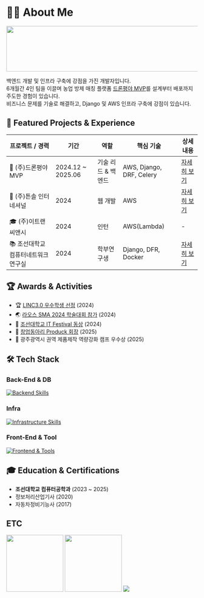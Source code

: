 <!-- About Me -->
<h1>👨‍💻 About Me</h1>
<div>
  <a href="https://www.gitanimals.org/en_US?utm_medium=image&utm_source=scorve12&utm_content=line">
    <img
      src="https://render.gitanimals.org/lines/scorve12"
      width="700"
      height="120"
    />
  </a>
</div>

<p>
백엔드 개발 및 인프라 구축에 강점을 가진 개발자입니다.<br>
6개월간 4인 팀을 이끌며 농업 방제 매칭 플랫폼 <a href="./drone-field/README.md">드론평야 MVP</a>를 설계부터 배포까지 주도한 경험이 있습니다.<br>
비즈니스 문제를 기술로 해결하고, Django 및 AWS 인프라 구축에 강점이 있습니다.
</p>

<!-- Featured Projects & Experience -->
<div>
  <h2>🚀 Featured Projects & Experience</h2>
  <table>
    <thead>
      <tr>
        <th>프로젝트 / 경력</th>
        <th>기간</th>
        <th>역할</th>
        <th>핵심 기술</th>
        <th>상세 내용</th>
      </tr>
    </thead>
    <tbody>
      <tr>
        <td>🚁 (주)드론평야 MVP</td>
        <td>2024.12 ~ 2025.06</td>
        <td>기술 리드 & 백엔드</td>
        <td>AWS, Django, DRF, Celery</td>
        <td><a href="./drone-field/README.md">자세히 보기</a></td>
      </tr>
      <tr>
        <td>🏢 (주)튼솔 인터네셔널</td>
        <td>2024</td>
        <td>웹 개발</td>
        <td>AWS</td>
        <td><a href="./teunsol/README.md">자세히 보기</a></td>
      </tr>
      <tr>
        <td>🎓 (주)이트랜씨앤시</td>
        <td>2024</td>
        <td>인턴</td>
        <td>AWS(Lambda)</td>
        <td>-</td>
      </tr>
      <tr>
        <td>📚 조선대학교 컴퓨터네트워크 연구실</td>
        <td>2024</td>
        <td>학부연구생</td>
        <td>Django, DFR, Docker</td>
        <td><a href="./computer-network/README.md">자세히 보기</a></td>
      </tr>
    </tbody>
  </table>
</div>

<!-- Awards & Activities -->
<div>
  <h2>🏆 Awards & Activities</h2>
  <ul>
    <li>🏆 <a href="./LINC3.0/README.md">LINC3.0 우수학생 선정</a> (2024)</li>
    <li>🌏 <a href="./SMA2024/README.md">라오스 SMA 2024 학술대회 참가</a> (2024)</li>
    <li>🥉 <a href="./chosun-ITfesival/README.md">조선대학교 IT Festival 동상</a> (2024)</li>
    <li>🚀 <a href="./produck/README.md">창업동아리 Produck 회장</a> (2025)</li>
    <li>🏅 광주광역시 권역 제품제작 역량강화 캠프 우수상 (2025)</li>
  </ul>
</div>

<!-- Tech Stack -->
<div>
  <h2>🛠 Tech Stack</h2>
  <h3>Back-End & DB</h3>
  <a href="https://skillicons.dev">
    <img src="https://skillicons.dev/icons?i=spring,django,postgresql,mysql,redis&theme=light" alt="Backend Skills" />
  </a>

  <h3>Infra</h3>
  <a href="https://skillicons.dev">
    <img src="https://skillicons.dev/icons?i=aws,docker,vercel&theme=light" alt="Infrastructure Skills" />
  </a>

  <h3>Front-End & Tool</h3>
  <a href="https://skillicons.dev">
    <img src="https://skillicons.dev/icons?i=react,nodejs,npm,figma,discord,postman,vscode,notion&theme=light" alt="Frontend & Tools" />
  </a>
</div>

<!-- Education & Certifications -->
<div>
  <h2>🎓 Education & Certifications</h2>
  <ul>
    <li><b>조선대학교 컴퓨터공학과</b> (2023 ~ 2025)</li>
    <li>정보처리산업기사 (2020)</li>
    <li>자동차정비기능사 (2017)</li>
  </ul>
</div>

<!-- ETC -->
<div>
  <h2>ETC</h2>
  <img src="https://github-readme-stats.vercel.app/api?username=scorve12&show_icons=true&theme=catppuccino" height="150">
  <img src="http://mazassumnida.wtf/api/v2/generate_badge?boj=socrve5322" height="150">
  <img src="https://github-profile-trophy.vercel.app/?username=scorve12&column=-1">
</div>